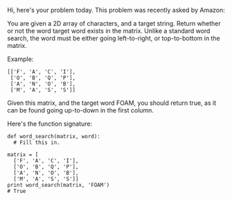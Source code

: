 Hi, here's your problem today. This problem was recently asked by Amazon:

You are given a 2D array of characters, and a target string. Return whether 
or not the word target word exists in the matrix. Unlike a standard word search, 
the word must be either going left-to-right, or top-to-bottom in the matrix.

Example:
```
[['F', 'A', 'C', 'I'],
 ['O', 'B', 'Q', 'P'],
 ['A', 'N', 'O', 'B'],
 ['M', 'A', 'S', 'S']]
```
Given this matrix, and the target word FOAM, you should return true, as it can be 
found going up-to-down in the first column.

Here's the function signature:
```
def word_search(matrix, word):
  # Fill this in.
  
matrix = [
  ['F', 'A', 'C', 'I'],
  ['O', 'B', 'Q', 'P'],
  ['A', 'N', 'O', 'B'],
  ['M', 'A', 'S', 'S']]
print word_search(matrix, 'FOAM')
# True
```
